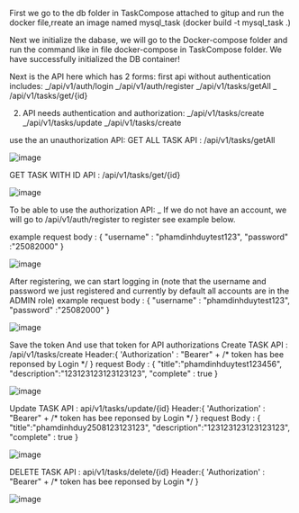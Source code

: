 First we go to the db folder in TaskCompose attached to gitup and run the docker file,rreate an image named mysql_task (docker build -t  mysql_task .)

Next we initialize the dabase, we will go to the Docker-compose folder and run the command like in file docker-compose in TaskCompose folder.
  We have successfully initialized the DB container!

 Next is the API here which has 2 forms:
first api without authentication includes:
_/api/v1/auth/login
_/api/v1/auth/register
_/api/v1/tasks/getAll
_ /api/v1/tasks/get/{id}

2. API needs authentication and authorization:
_/api/v1/tasks/create
_/api/v1/tasks/update
_/api/v1/tasks/create


use the an unauthorization API:
GET ALL TASK  API : /api/v1/tasks/getAll

![image](https://github.com/PhamDinhDuy-2508/TaskAssignment/assets/69359047/ec059f1b-b3be-4768-a172-bc72879310da)

GET TASK WITH ID  API : /api/v1/tasks/get/{id}

![image](https://github.com/PhamDinhDuy-2508/TaskAssignment/assets/69359047/8fcb0fb7-67e9-45b5-9e09-1ba76f422108)





To be able to use the authorization API:
_ If we do not have an account, we will go to /api/v1/auth/register to register see example below.

example request body :
{
    "username" : "phamdinhduytest123",
    "password" :"25082000"
}

![image](https://github.com/PhamDinhDuy-2508/TaskAssignment/assets/69359047/13af3b49-f173-4428-b038-1e10f4fb242a)

After registering, we can start logging in (note that the username and password we just registered and currently by default all accounts are in the ADMIN role)
example request body :
{
    "username" : "phamdinhduytest123",
    "password" :"25082000"
}

![image](https://github.com/PhamDinhDuy-2508/TaskAssignment/assets/69359047/0b593431-aa21-47df-9b91-d9ed5303e98c)

Save the token And use that token for API authorizations
Create TASK  API : /api/v1/tasks/create
Header:{
'Authorization' : "Bearer" +  /* token has bee reponsed by Login */
}
request Body :
{
    "title":"phamdinhduytest123456",
    "description":"123123123123123123",
    "complete" : true
}

![image](https://github.com/PhamDinhDuy-2508/TaskAssignment/assets/69359047/788f9864-db9a-46b0-97c3-3c9428b96d84)

Update TASK  API : api/v1/tasks/update/{id}
Header:{
'Authorization' : "Bearer" +  /* token has bee reponsed by Login */
}
request Body :
{
    "title":"phamdinhduy2508123123123",
    "description":"123123123123123123",
    "complete" : true
}

![image](https://github.com/PhamDinhDuy-2508/TaskAssignment/assets/69359047/e7f6e88f-d3ca-4180-93bd-33750908aadd)

DELETE TASK  API : api/v1/tasks/delete/{id}
Header:{
'Authorization' : "Bearer" +  /* token has bee reponsed by Login */
}

![image](https://github.com/PhamDinhDuy-2508/TaskAssignment/assets/69359047/fbc39f8d-e00f-4ef1-9544-54bb58332b0b)
    
